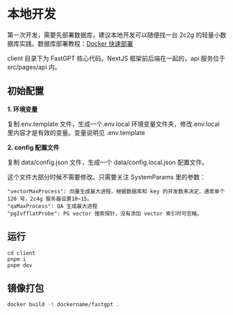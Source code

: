 # 本地开发

第一次开发，需要先部署数据库，建议本地开发可以随便找一台 2c2g 的轻量小数据库实践。数据库部署教程：[Docker 快速部署](/docs/develop/deploy/docker)

client 目录下为 FastGPT 核心代码。NextJS 框架前后端在一起的，api 服务位于 src/pages/api 内。

## 初始配置

**1. 环境变量**

复制.env.template 文件，生成一个.env.local 环境变量文件夹，修改.env.local 里内容才是有效的变量。变量说明见 .env.template

**2. config 配置文件**

复制 data/config.json 文件，生成一个 data/config.local.json 配置文件。

这个文件大部分时候不需要修改。只需要关注 SystemParams 里的参数：

```
"vectorMaxProcess": 向量生成最大进程，根据数据库和 key 的并发数来决定，通常单个 120 号，2c4g 服务器设置10~15。
"qaMaxProcess": QA 生成最大进程
"pgIvfflatProbe": PG vector 搜索探针，没有添加 vector 索引时可忽略。
```

## 运行

```
cd client
pnpm i
pnpm dev
```

## 镜像打包

```bash
docker build -t dockername/fastgpt .
```
